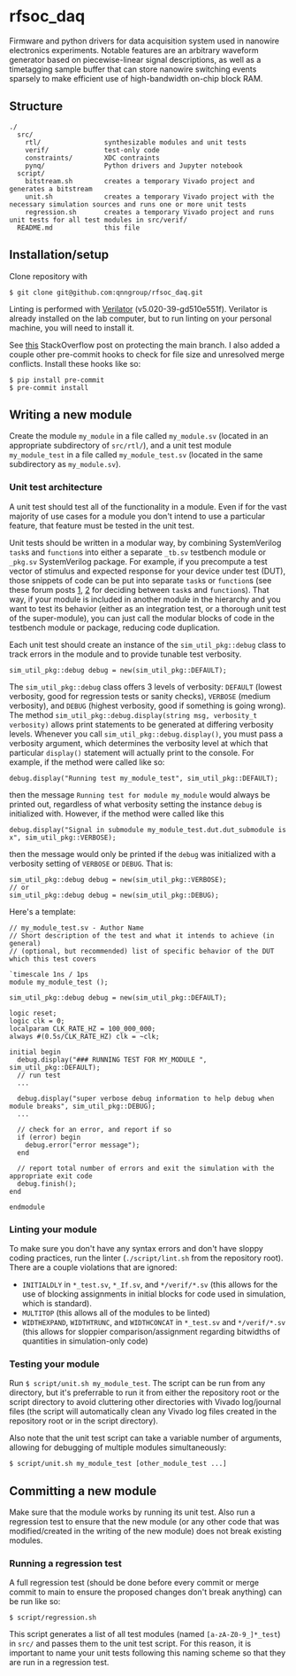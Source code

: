 # rfsoc_daq

Firmware and python drivers for data acquisition system used in nanowire electronics experiments.
Notable features are an arbitrary waveform generator based on piecewise-linear signal descriptions, as well as a timetagging sample buffer that can store nanowire switching events sparsely to make efficient use of high-bandwidth on-chip block RAM.

## Structure

```
./
  src/
    rtl/                synthesizable modules and unit tests
    verif/              test-only code
    constraints/        XDC contraints
    pynq/               Python drivers and Jupyter notebook
  script/
    bitstream.sh        creates a temporary Vivado project and generates a bitstream
    unit.sh             creates a temporary Vivado project with the necessary simulation sources and runs one or more unit tests
    regression.sh       creates a temporary Vivado project and runs unit tests for all test modules in src/verif/
  README.md             this file
```

## Installation/setup

Clone repository with
```
$ git clone git@github.com:qnngroup/rfsoc_daq.git
```

Linting is performed with [Verilator](https://www.veripool.org/verilator/) (v5.020-39-gd510e551f).
Verilator is already installed on the lab computer, but to run linting on your personal machine, you will need to install it.

See [this](https://stackoverflow.com/questions/40462111/prevent-commits-in-master-branch) StackOverflow post on protecting the main branch.
I also added a couple other pre-commit hooks to check for file size and unresolved merge conflicts.
Install these hooks like so:
```
$ pip install pre-commit
$ pre-commit install
```

## Writing a new module

Create the module `my_module` in a file called `my_module.sv` (located in an appropriate subdirectory of `src/rtl/`), and a unit test module `my_module_test` in a file called `my_module_test.sv` (located in the same subdirectory as `my_module.sv`).

### Unit test architecture

A unit test should test all of the functionality in a module. Even if for the vast majority of use cases for a module you don't intend to use a particular feature, that feature must be tested in the unit test.

Unit tests should be written in a modular way, by combining SystemVerilog `task`s and `function`s into either a separate `_tb.sv` testbench module or `_pkg.sv` SystemVerilog package.
For example, if you precompute a test vector of stimulus and expected response for your device under test (DUT), those snippets of code can be put into separate `task`s or `function`s (see these forum posts [1](https://verificationacademy.com/forums/t/task-vs-function/32019), [2](https://www.reddit.com/r/FPGA/comments/pvz4m8/when_to_use_a_function_vs_a_task/) for deciding between `task`s and `function`s).
That way, if your module is included in another module in the hierarchy and you want to test its behavior (either as an integration test, or a thorough unit test of the super-module), you can just call the modular blocks of code in the testbench module or package, reducing code duplication.

Each unit test should create an instance of the `sim_util_pkg::debug` class to track errors in the module and to provide tunable test verbosity.

```
sim_util_pkg::debug debug = new(sim_util_pkg::DEFAULT);
```

The `sim_util_pkg::debug` class offers 3 levels of verbosity: `DEFAULT` (lowest verbosity, good for regression tests or sanity checks), `VERBOSE` (medium verbosity), and `DEBUG` (highest verbosity, good if something is going wrong).
The method `sim_util_pkg::debug.display(string msg, verbosity_t verbosity)` allows print statements to be generated at differing verbosity levels.
Whenever you call `sim_util_pkg::debug.display()`, you must pass a verbosity argument, which determines the verbosity level at which that particular `display()` statement will actually print to the console.
For example, if the method were called like so:

```
debug.display("Running test my_module_test", sim_util_pkg::DEFAULT);
```

then the message `Running test for module my_module` would always be printed out, regardless of what verbosity setting the instance `debug` is initialized with.
However, if the method were called like this

```
debug.display("Signal in submodule my_module_test.dut.dut_submodule is x", sim_util_pkg::VERBOSE);
```

then the message would only be printed if the `debug` was initialized with a verbosity setting of `VERBOSE` or `DEBUG`.
That is:

```
sim_util_pkg::debug debug = new(sim_util_pkg::VERBOSE);
// or
sim_util_pkg::debug debug = new(sim_util_pkg::DEBUG);
```

Here's a template:
```
// my_module_test.sv - Author Name
// Short description of the test and what it intends to achieve (in general)
// (optional, but recommended) list of specific behavior of the DUT which this test covers

`timescale 1ns / 1ps
module my_module_test ();

sim_util_pkg::debug debug = new(sim_util_pkg::DEFAULT);

logic reset;
logic clk = 0;
localparam CLK_RATE_HZ = 100_000_000;
always #(0.5s/CLK_RATE_HZ) clk = ~clk;

initial begin
  debug.display("### RUNNING TEST FOR MY_MODULE ", sim_util_pkg::DEFAULT);
  // run test
  ...

  debug.display("super verbose debug information to help debug when module breaks", sim_util_pkg::DEBUG);
  ...

  // check for an error, and report if so
  if (error) begin
    debug.error("error message");
  end

  // report total number of errors and exit the simulation with the appropriate exit code
  debug.finish();
end

endmodule
```

### Linting your module

To make sure you don't have any syntax errors and don't have sloppy coding practices, run the linter (`./script/lint.sh` from the repository root).
There are a couple violations that are ignored:
 - `INITIALDLY` in `*_test.sv`, `*_If.sv`, and `*/verif/*.sv` (this allows for the use of blocking assignments in initial blocks for code used in simulation, which is standard).
 - `MULTITOP` (this allows all of the modules to be linted)
 - `WIDTHEXPAND`, `WIDTHTRUNC`, and `WIDTHCONCAT` in `*_test.sv` and `*/verif/*.sv` (this allows for sloppier comparison/assignment regarding bitwidths of quantities in simulation-only code)


### Testing your module

Run `$ script/unit.sh my_module_test`. The script can be run from any directory, but it's preferrable to run it from either the repository root or the script directory to avoid cluttering other directories with Vivado log/journal files (the script will automatically clean any Vivado log files created in the repository root or in the script directory).

Also note that the unit test script can take a variable number of arguments, allowing for debugging of multiple modules simultaneously:

```
$ script/unit.sh my_module_test [other_module_test ...]
```

## Committing a new module

Make sure that the module works by running its unit test.
Also run a regression test to ensure that the new module (or any other code that was modified/created in the writing of the new module) does not break existing modules.

### Running a regression test

A full regression test (should be done before every commit or merge commit to main to ensure the proposed changes don't break anything) can be run like so:

```
$ script/regression.sh
```

This script generates a list of all test modules (named `[a-zA-Z0-9_]*_test`) in `src/` and passes them to the unit test script.
For this reason, it is important to name your unit tests following this naming scheme so that they are run in a regression test.
